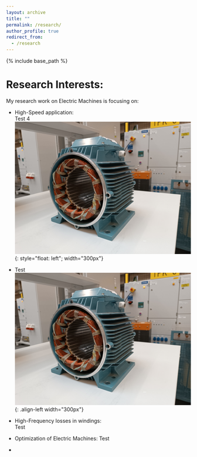 ```yaml
---
layout: archive
title: ""
permalink: /research/
author_profile: true
redirect_from:
  - /research
---
```


{% include base_path %}


Research Interests:
======


My research work on Electric Machines is focusing on:
- High-Speed application:  
Test 4
![Illustration of electric machines](/images/homepage_electric_machines.png){: style="float: left"; width="300px"}
- Test
<br/>![Illustration of electric machines](/images/homepage_electric_machines.png){: .align-left width="300px"} <br/>

- High-Frequency losses in windings:<br/>
Test
- Optimization of Electric Machines:
Test
- 
